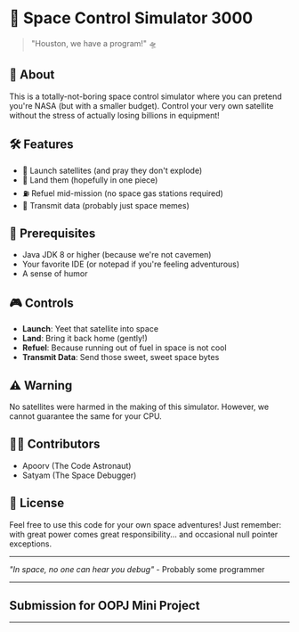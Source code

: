 

# 🚀 Space Control Simulator 3000 

> "Houston, we have a program!" 🛸

## 🌟 About
This is a totally-not-boring space control simulator where you can pretend you're NASA (but with a smaller budget). Control your very own satellite without the stress of actually losing billions in equipment!

## 🛠️ Features
- 🚀 Launch satellites (and pray they don't explode)
- 🛬 Land them (hopefully in one piece)
- ⛽ Refuel mid-mission (no space gas stations required)
- 📡 Transmit data (probably just space memes)

## 🔧 Prerequisites
- Java JDK 8 or higher (because we're not cavemen)
- Your favorite IDE (or notepad if you're feeling adventurous)
- A sense of humor

## 🎮 Controls
- **Launch**: Yeet that satellite into space
- **Land**: Bring it back home (gently!)
- **Refuel**: Because running out of fuel in space is not cool
- **Transmit Data**: Send those sweet, sweet space bytes

## ⚠️ Warning
No satellites were harmed in the making of this simulator. However, we cannot guarantee the same for your CPU.

## 👨‍💻 Contributors
- Apoorv (The Code Astronaut)
- Satyam (The Space Debugger)

## 📝 License
Feel free to use this code for your own space adventures! Just remember: with great power comes great responsibility... and occasional null pointer exceptions.

---
*"In space, no one can hear you debug"* - Probably some programmer

---
## Submission for OOPJ Mini Project
---
